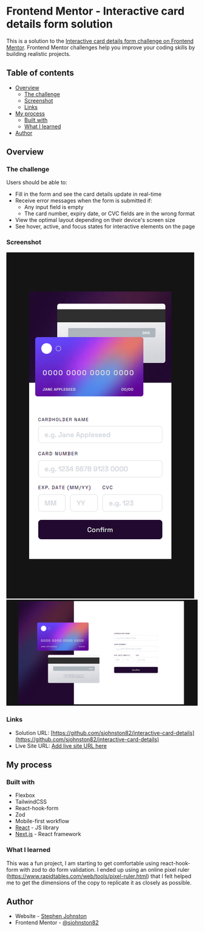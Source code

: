 # Frontend Mentor - Interactive card details form solution

This is a solution to the [Interactive card details form challenge on Frontend Mentor](https://www.frontendmentor.io/challenges/interactive-card-details-form-XpS8cKZDWw). Frontend Mentor challenges help you improve your coding skills by building realistic projects.

## Table of contents

- [Overview](#overview)
  - [The challenge](#the-challenge)
  - [Screenshot](#screenshot)
  - [Links](#links)
- [My process](#my-process)
  - [Built with](#built-with)
  - [What I learned](#what-i-learned)
- [Author](#author)

## Overview

### The challenge

Users should be able to:

- Fill in the form and see the card details update in real-time
- Receive error messages when the form is submitted if:
  - Any input field is empty
  - The card number, expiry date, or CVC fields are in the wrong format
- View the optimal layout depending on their device's screen size
- See hover, active, and focus states for interactive elements on the page

### Screenshot

![375px](./card-details-mobile.png)
![1440px](./card-details-desktop.png)

### Links

- Solution URL: [https://github.com/sjohnston82/interactive-card-details](https://github.com/sjohnston82/interactive-card-details)
- Live Site URL: [Add live site URL here](https://your-live-site-url.com)

## My process

### Built with

- Flexbox
- TailwindCSS
- React-hook-form
- Zod
- Mobile-first workflow
- [React](https://reactjs.org/) - JS library
- [Next.js](https://nextjs.org/) - React framework

### What I learned

This was a fun project, I am starting to get comfortable using react-hook-form with zod to do form validation. I ended up using an online pixel ruler (https://www.rapidtables.com/web/tools/pixel-ruler.html) that I felt helped me to get the dimensions of the copy to replicate it as closely as possible.

## Author

- Website - [Stephen Johnston](https://www.stephenmjohnston.net)
- Frontend Mentor - [@sjohnston82](https://www.frontendmentor.io/profile/sjohnston82)
